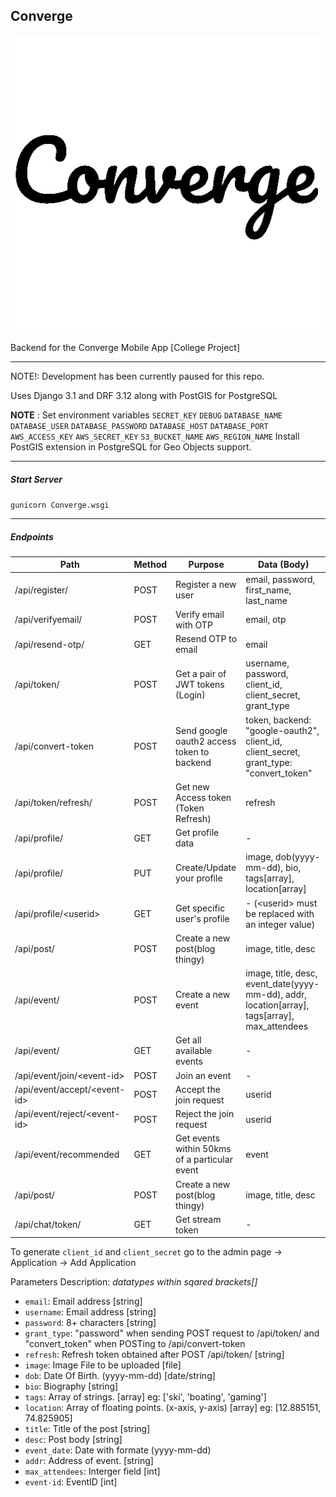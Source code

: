 ## Converge

![Converge Logo](/converge.png)

Backend for the Converge Mobile App [College Project]

- - - 
NOTE!: Development has been currently paused for this repo.

Uses Django 3.1 and DRF 3.12 along with PostGIS for PostgreSQL

**NOTE** : Set environment variables `SECRET_KEY` `DEBUG` `DATABASE_NAME` `DATABASE_USER` `DATABASE_PASSWORD` `DATABASE_HOST` `DATABASE_PORT` `AWS_ACCESS_KEY` `AWS_SECRET_KEY` `S3_BUCKET_NAME` `AWS_REGION_NAME` 
Install PostGIS extension in PostgreSQL for Geo Objects support.

- - - 
##### Start Server
`gunicorn Converge.wsgi`

- - - 

##### Endpoints

| Path                	| Method 	| Purpose                              	| Data (Body)                                        	|
|---------------------	|--------	|--------------------------------------	|----------------------------------------------------	|
| /api/register/      	| POST   	| Register a new user                  	| email, password, first_name, last_name             	|
| /api/verifyemail/     | POST   	| Verify email with OTP                 | email, otp                                            |
| /api/resend-otp/      | GET   	| Resend OTP to email                  	| email                                                 |
| /api/token/         	| POST   	| Get a pair of JWT tokens (Login)     	| username, password, client_id, client_secret, grant_type  |
| /api/convert-token    | POST      | Send google oauth2 access token to backend | token, backend: "google-oauth2", client_id, client_secret, grant_type: "convert_token"   |
| /api/token/refresh/ 	| POST   	| Get new Access token (Token Refresh) 	| refresh                                            	|
| /api/profile/       	| GET    	| Get profile data       	            | -                                                  	|
| /api/profile/       	| PUT   	| Create/Update your profile            | image, dob(yyyy-mm-dd), bio, tags[array<str>], location[array<float>] 	|
| /api/profile/\<userid\> | GET    	| Get specific user's profile           | - (\<userid\> must be replaced with an integer value) |
| /api/post/          	| POST   	| Create a new post(blog thingy)       	| image, title, desc                                 	|
| /api/event/          	| POST   	| Create a new event                   	| image, title, desc, event_date(yyyy-mm-dd), addr, location[array<float>], tags[array<str>], max_attendees | 
| /api/event/          	| GET   	| Get all available events              | -                                                     | 
| /api/event/join/\<event-id\>      | POST  | Join an event                         | -                                                     | 
| /api/event/accept/\<event-id\>    | POST  | Accept the join request                         | userid                                                     | 
| /api/event/reject/\<event-id\>    | POST  | Reject the join request                         | userid                                                     | 
| /api/event/recommended          	| GET   	| Get events within 50kms of a particular event              | event                                                     | 
| /api/post/          	| POST   	| Create a new post(blog thingy)       	| image, title, desc                                 	|
| /api/chat/token/      | GET   	| Get stream token       	            |  -                               	|

To generate `client_id` and `client_secret` go to the admin page -> Application -> Add Application

Parameters Description: _datatypes within sqared brackets[]_
+ `email`: Email address [string]
+ `username`: Email address [string]
+ `password`: 8+ characters [string]
+ `grant_type`: "password" when sending POST request to /api/token/ and "convert_token" when POSTing to /api/convert-token
+ `refresh`: Refresh token obtained after POST /api/token/ [string]
+ `image`: Image File to be uploaded [file]
+ `dob`: Date Of Birth. (yyyy-mm-dd) [date/string]
+ `bio`: Biography [string]
+ `tags`: Array of strings. [array<string>] eg: ['ski', 'boating', 'gaming']
+ `location`: Array of floating points. (x-axis, y-axis) [array<float>] eg: [12.885151, 74.825905]
+ `title`: Title of the post [string]
+ `desc`: Post body [string]
+ `event_date`: Date with formate (yyyy-mm-dd)
+ `addr`: Address of event. [string]
+ `max_attendees`: Interger field [int]
+ `event-id`: EventID [int]
